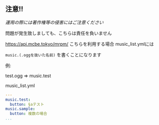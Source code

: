 ## **注意!!**
*運用の際には著作権等の侵害にはご注意ください*

問題が発生致しましても、こちらは責任を負いません

<https://api.mcbe.tokyo/mrpm/>  こちらを利用する場合 music_list.ymlには  
  
 `music.(.oggを抜いた名前)` を書くことになります
 
 例: 
   
 test.ogg => music.test
 
 
music_list.yml  
  
```yml
---
music.test:
  button: §aテスト
music.sample:
  button: 複数の場合
...
```
